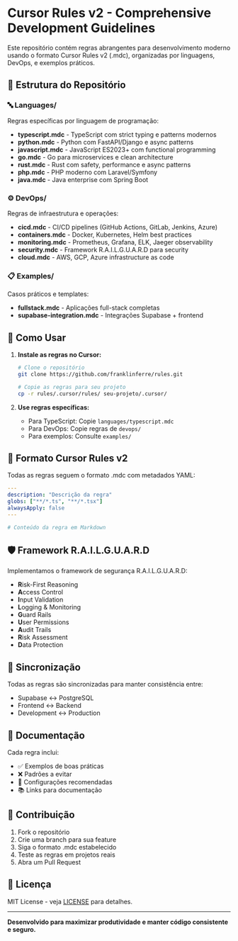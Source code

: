 
# Cursor Rules v2 - Comprehensive Development Guidelines

Este repositório contém regras abrangentes para desenvolvimento moderno usando o formato Cursor Rules v2 (.mdc), organizadas por linguagens, DevOps, e exemplos práticos.

## 📁 Estrutura do Repositório

### 🔤 Languages/
Regras específicas por linguagem de programação:
- **typescript.mdc** - TypeScript com strict typing e patterns modernos
- **python.mdc** - Python com FastAPI/Django e async patterns
- **javascript.mdc** - JavaScript ES2023+ com functional programming
- **go.mdc** - Go para microservices e clean architecture
- **rust.mdc** - Rust com safety, performance e async patterns
- **php.mdc** - PHP moderno com Laravel/Symfony
- **java.mdc** - Java enterprise com Spring Boot

### ⚙️ DevOps/
Regras de infraestrutura e operações:
- **cicd.mdc** - CI/CD pipelines (GitHub Actions, GitLab, Jenkins, Azure)
- **containers.mdc** - Docker, Kubernetes, Helm best practices
- **monitoring.mdc** - Prometheus, Grafana, ELK, Jaeger observability
- **security.mdc** - Framework R.A.I.L.G.U.A.R.D para security
- **cloud.mdc** - AWS, GCP, Azure infrastructure as code

### 📋 Examples/
Casos práticos e templates:
- **fullstack.mdc** - Aplicações full-stack completas
- **supabase-integration.mdc** - Integrações Supabase + frontend

## 🚀 Como Usar

1. **Instale as regras no Cursor:**
   ```bash
   # Clone o repositório
   git clone https://github.com/franklinferre/rules.git
   
   # Copie as regras para seu projeto
   cp -r rules/.cursor/rules/ seu-projeto/.cursor/
   ```

2. **Use regras específicas:**
   - Para TypeScript: Copie `languages/typescript.mdc`
   - Para DevOps: Copie regras de `devops/`
   - Para exemplos: Consulte `examples/`

## 🔧 Formato Cursor Rules v2

Todas as regras seguem o formato .mdc com metadados YAML:

```yaml
---
description: "Descrição da regra"
globs: ["**/*.ts", "**/*.tsx"]
alwaysApply: false
---

# Conteúdo da regra em Markdown
```

## 🛡️ Framework R.A.I.L.G.U.A.R.D

Implementamos o framework de segurança R.A.I.L.G.U.A.R.D:
- **R**isk-First Reasoning
- **A**ccess Control  
- **I**nput Validation
- **L**ogging & Monitoring
- **G**uard Rails
- **U**ser Permissions
- **A**udit Trails
- **R**isk Assessment
- **D**ata Protection

## 🔄 Sincronização

Todas as regras são sincronizadas para manter consistência entre:
- Supabase ↔ PostgreSQL
- Frontend ↔ Backend
- Development ↔ Production

## 📖 Documentação

Cada regra inclui:
- ✅ Exemplos de boas práticas
- ❌ Padrões a evitar
- 🔧 Configurações recomendadas
- 📚 Links para documentação

## 🤝 Contribuição

1. Fork o repositório
2. Crie uma branch para sua feature
3. Siga o formato .mdc estabelecido
4. Teste as regras em projetos reais
5. Abra um Pull Request

## 📄 Licença

MIT License - veja [LICENSE](LICENSE) para detalhes.

---

**Desenvolvido para maximizar produtividade e manter código consistente e seguro.**
